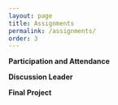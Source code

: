 ```yaml
---
layout: page
title: Assignments
permalink: /assignments/
order: 3
---
```


**Participation and Attendance**

**Discussion Leader**

**Final Project**



